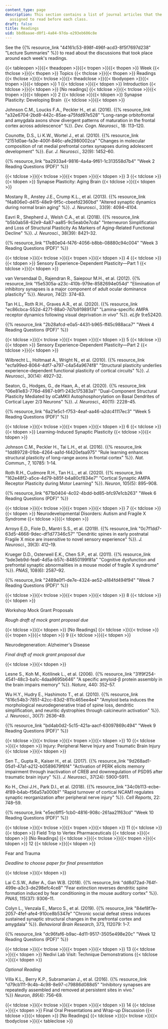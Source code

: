 ```yaml
---
content_type: page
description: This section contains a list of journal articles that the students were
  assigned to read before each class.
draft: false
title: Readings
uid: bbd8aaae-d0f1-4a84-97da-e293eb606c8e
---
```

See the {{% resource_link "44161c53-898f-496f-acd3-8f5f7697d238" "Lecture Summaries" %}} to read about the discussions that took place around each week's readings.

{{< tableopen >}}{{< theadopen >}}{{< tropen >}}{{< thopen >}}
Week
{{< thclose >}}{{< thopen >}}
Topics
{{< thclose >}}{{< thopen >}}
Readings
{{< thclose >}}{{< trclose >}}{{< theadclose >}}{{< tbodyopen >}}{{< tropen >}}{{< tdopen >}}
1
{{< tdclose >}}{{< tdopen >}}
Introduction
{{< tdclose >}}{{< tdopen >}}
\[No readings\]
{{< tdclose >}}{{< trclose >}}{{< tropen >}}{{< tdopen >}}
2
{{< tdclose >}}{{< tdopen >}}
Synapse Plasticity: Developing Brain 
{{< tdclose >}}{{< tdopen >}}

Johnson C.M., Loucks F.A., Peckler H., et al. (2016). {{% resource_link "a32e6704-2bd8-442c-85ae-a75fdd97e528" "Long-range orbitofrontal and amygdala axons show divergent patterns of maturation in the frontal cortex across adolescence" %}}. *Dev. Cogn. Neurosci*., 18: 113–120.

Counotte, D.S., Li K.W., Wortel J., et al. (2010). {{% resource_link "2151d0ae-fa3e-400f-846c-afe2980002ca" "Changes in molecular composition of rat medial prefrontal cortex synapses during adolescent development" %}}. *Eur. J. Neurosci.*, 32(9): 1452–60.

{{% resource_link "ba2933a4-9816-4a4a-9f61-1c313558d7b4" "Week 2 Reading Questions (PDF)" %}}

{{< tdclose >}}{{< trclose >}}{{< tropen >}}{{< tdopen >}}
3
{{< tdclose >}}{{< tdopen >}}
Synapse Plasticity: Aging Brain
{{< tdclose >}}{{< tdopen >}}

Mostany R., Anstey J.E., Crump K.L., et al. (2013). {{% resource_link "f4a806e0-d415-48e9-9f5c-cbeefd2360bd" "Altered synaptic dynamics during normal brain aging" %}}. *J. Neurosci*., 33(9): 4094–4104.

Eavri R., Shepherd J., Welsh C.A., et al. (2018). {{% resource_link "b5b0ab58-62e9-4a87-aa85-9c5eab0e7cda" "Interneuron Simplification and Loss of Structural Plasticity As Markers of Aging-Related Functional Decline" %}}. *J. Neurosci*., 38(39): 8421–32.

{{% resource_link "17e80e04-f476-4056-b8bb-08880c94c004" "Week 3 Reading Questions (PDF)" %}}

{{< tdclose >}}{{< trclose >}}{{< tropen >}}{{< tdopen >}}
4
{{< tdclose >}}{{< tdopen >}}
Sensory Experience-Dependent Plasticity—Part 1
{{< tdclose >}}{{< tdopen >}}

van Versendaal D., Rajendran R., Saiepour M.H., et al. (2012). {{% resource_link "f5e5305a-a23c-410b-979e-8582694e054d" "Elimination of inhibitory synapses is a major component of adult ocular dominance plasticity" %}}. *Neuron,* 74(2): 374–83.

Tan H.L., Roth R.H., Graves A.R., et al. (2020). {{% resource_link "ec86cbca-552d-4271-88a0-7d7b9198917d" "Lamina-specific AMPA receptor dynamics following visual deprivation *in vivo*" %}}. *eLife* 9:e52420.

{{% resource_link "2b28afcd-e0a5-4431-b965-ff45c988aca7" "Week 4 Reading Questions (PDF)" %}}

{{< tdclose >}}{{< trclose >}}{{< tropen >}}{{< tdopen >}}
5
{{< tdclose >}}{{< tdopen >}}
Sensory Experience-Dependent Plasticity—Part 2
{{< tdclose >}}{{< tdopen >}}

Wilbrecht L., Holtmaat A., Wright N., et al. (2010). {{% resource_link "ecfa99ed-8064-4df7-a797-c4a54a9674f8" "Structural plasticity underlies experience-dependent functional plasticity of cortical circuits" %}}. *J. Neurosci*., 30(14): 4927–32.

Seaton, G., Hodges, G., de Haan, A., et al. (2020). {{% resource_link "06e81e83-776d-4987-b9f1-243c175383a1" "Dual-Component Structural Plasticity Mediated by αCaMKII Autophosphorylation on Basal Dendrites of Cortical Layer 2/3 Neurons" %}}. *J. Neurosci.,* 40(11): 2228–45.

{{% resource_link "6a21e5c1-f753-4eaf-aa46-a2dc41117ec3" "Week 5 Reading Questions (PDF)" %}}

{{< tdclose >}}{{< trclose >}}{{< tropen >}}{{< tdopen >}}
6
{{< tdclose >}}{{< tdopen >}}
Learning-Induced Synaptic Plasticity
{{< tdclose >}}{{< tdopen >}}

Johnson C.M., Peckler H., Tai L.H., et al. (2016). {{% resource_link "1dd89728-01bb-4264-aa1d-f4420efaa975" "Rule learning enhances structural plasticity of long-range axons in frontal cortex" %}}. *Nat. Commun*., 7, 10785: 1–14.

Roth R.H., Cudmore R.H., Tan H.L., et al. (2020). {{% resource_link "162e48f2-a5ce-4d79-b85f-b4a80cf834e7" "Cortical Synaptic AMPA Receptor Plasticity during Motor Learning" %}}. *Neuron*, 105(5): 895–908.

{{% resource_link "671b0404-4c02-4bdd-bd85-bfc97e1cb263" "Week 6 Reading Questions (PDF)" %}}

{{< tdclose >}}{{< trclose >}}{{< tropen >}}{{< tdopen >}}
7
{{< tdclose >}}{{< tdopen >}}
Neurodevelopmental Disorders: Autism and Fragile X Syndrome
{{< tdclose >}}{{< tdopen >}}

Arroyo E.D., Fiole D., Mantri S.S., et al. (2019). {{% resource_link "0c7f1dd7-63d5-4668-9dec-df1d77346c57" "Dendritic spines in early postnatal Fragile X mice are insensitive to novel sensory experience" %}}. *J. Neurosci*., 39(3): 412–19.

Krueger D.D., Osterweil E.K., Chen S.P., et al. (2011). {{% resource_link "bde3eb9d-fea6-4d5a-b57c-84850199f81a" "Cognitive dysfunction and prefrontal synaptic abnormalities in a mouse model of fragile X syndrome" %}}. *PNAS*, 108(6): 2587–92.

{{% resource_link "2489a0f1-de7e-4324-ae52-a184fd494f94" "Week 7 Reading Questions (PDF)" %}}

{{< tdclose >}}{{< trclose >}}{{< tropen >}}{{< tdopen >}}
8
{{< tdclose >}}{{< tdopen >}}

Workshop Mock Grant Proposals

*Rough draft of mock grant proposal due*

{{< tdclose >}}{{< tdopen >}}
\[No Readings\]
{{< tdclose >}}{{< trclose >}}{{< tropen >}}{{< tdopen >}}
9
{{< tdclose >}}{{< tdopen >}}

Neurodegeneration: Alzheimer's Disease

*Final draft of mock grant proposal due*

{{< tdclose >}}{{< tdopen >}}

Lesne S., Koh M., Kotilinek L., et al. (2006)*.* {{% resource_link "31f9f254-4541-48c3-ba1c-4daa9695b646" "A specific amyloid-β protein assembly in the brain impairs memory" %}}. *Nature,* 440: 352–57.

Wu H.Y., Hudry E., Hashimoto T., et al. (2010). {{% resource_link "616c54b3-7851-42cc-83d2-811c465ee4e4" "Amyloid beta induces the morphological neurodegenerative triad of spine loss, dendritic simplification, and neuritic dystrophies through calcineurin activation" %}}. *J. Neurosci*., 30(7): 2636–49.

{{% resource_link "bd4ab0d2-5c15-421a-aacf-63097869c494" "Week 9 Reading Questions (PDF)" %}}

{{< tdclose >}}{{< trclose >}}{{< tropen >}}{{< tdopen >}}
10
{{< tdclose >}}{{< tdopen >}}
Injury: Peripheral Nerve Injury and Traumatic Brain Injury
{{< tdclose >}}{{< tdopen >}}

Sen T., Gupta R., Kaiser H., et al. (2017). {{% resource_link "9d268ad1-05d1-47a1-a212-b0589679f6f4" "Activation of PERK elicits memory impairment through inactivation of CREB and downregulation of PSD95 after traumatic brain injury" %}}. *J. Neurosci.,* 37(24): 5900–5911.

Ko H., Choi J.H., Park D.I., et al. (2018). {{% resource_link "34c0b113-ecbe-4f89-b4ab-f56a57a000b1" "Rapid turnover of cortical NCAM1 regulates synaptic reorganization after peripheral nerve injury" %}}. *Cell Reports*, 22: 748–59.

{{% resource_link "e5ec6ff5-1cb0-4816-908c-261aa21f63cd" "Week 10 Reading Questions (PDF)" %}}

{{< tdclose >}}{{< trclose >}}{{< tropen >}}{{< tdopen >}}
11
{{< tdclose >}}{{< tdopen >}}
Field Trip to Vertex Pharmaceuticals
{{< tdclose >}}{{< tdopen >}}
\[No Readings\]
{{< tdclose >}}{{< trclose >}}{{< tropen >}}{{< tdopen >}}
12
{{< tdclose >}}{{< tdopen >}}

Fear and Trauma

*Deadline to choose paper for final presentation*

{{< tdclose >}}{{< tdopen >}}

Lai C.S.W., Adler A., Gan W.B. (2018). {{% resource_link "dd8d72ad-764f-499e-a3c3-de298efc4ce8" "Fear extinction reverses dendritic spine formation induced by fear conditioning in the mouse auditory cortex" %}}. *PNAS*, 115(37): 9306–11.

Colyn L., Venzala E., Marco S., et al. (2019). {{% resource_link "84ef8f7e-2057-4fef-afe4-910ce8b5347e" "Chronic social defeat stress induces sustained synaptic structural changes in the prefrontal cortex and amygdala" %}}. *Behavioral Brain Research*, 373, 112079: 1–7.

{{% resource_link "dc96faf6-b9ac-4d11-9517-3505e498e20c" "Week 12 Reading Questions (PDF)" %}}

{{< tdclose >}}{{< trclose >}}{{< tropen >}}{{< tdopen >}}
13
{{< tdclose >}}{{< tdopen >}}
Nedivi Lab Visit: Technique Demonstrations
{{< tdclose >}}{{< tdopen >}}

*Optional Reading*

Villa K.L., Berry K.P., Subramanian J., et al. (2016). {{% resource_link "d79cb111-9c4b-4c98-8e97-c79886d088d5" "Inhibitory synapses are repeatedly assembled and removed at persistent sites in vivo." %}} *Neuron*, *89*(4): 756–69.

{{< tdclose >}}{{< trclose >}}{{< tropen >}}{{< tdopen >}}
14
{{< tdclose >}}{{< tdopen >}}
Final Oral Presentations and Wrap-up Discussion
{{< tdclose >}}{{< tdopen >}}
\[No Readings\]
{{< tdclose >}}{{< trclose >}}{{< tbodyclose >}}{{< tableclose >}}